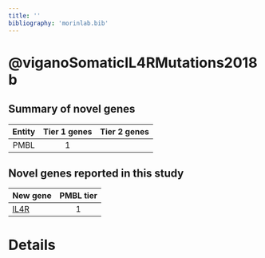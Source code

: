 ```yaml
---
title: ''
bibliography: 'morinlab.bib'
---
```


# @viganoSomaticIL4RMutations2018b
## Summary of novel genes

|Entity| Tier 1 genes| Tier 2 genes|
|:-:|:-:|:-:|
|PMBL|1||

## Novel genes reported in this study

|New gene|PMBL tier|
|:-|:-:|
|[IL4R](IL4R)|1 |

# Details


